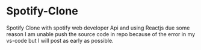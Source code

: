 # Spotify-Clone
Spotify Clone with spotify web developer Api and using Reactjs
due some reason I am unable push the source code in repo because of the error in my vs-code but I will post as early as possible.
